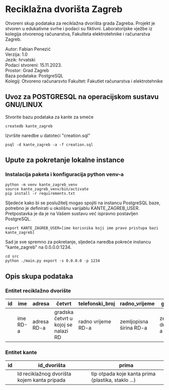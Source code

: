 # Reciklažna dvorišta Zagreb

Otvoreni skup podataka za reciklažna dvorišta grada Zagreba. Projekt je stvoren u edukativne svrhe i
podaci su fiktivni.
Laboratorijske vježbe iz kolegija otvorenog računarstva, Fakulteta elektrotehnike i računarstva Zagreb.

Autor: Fabian Penezić\
Verzija: 1.0\
Jezik: hrvatski\
Podaci stvoreni: 15.11.2023.\
Prostor: Grad Zagreb\
Baza podataka: PostgreSQL\
Kolegij: Otvoreno računarsvto 
Fakultet: Fakutlet računarstva i elektrotehnike 


## Uvoz za POSTGRESQL na operacijskom sustavu GNU/LINUX
Stvorite bazu podataka za kante za smeće
```
createdb kante_zagreb
```
Izvršite naredbe u datoteci "creation.sql"
```
psql -d kante_zagreb -a -f creation.sql
```

## Upute za pokretanje lokalne instance
### Instalacija paketa i konfiguracija python venv-a
```
python -m venv kante_zagreb_venv
source kante_zagreb_venv/bin/activate
pip install -r requirements.txt
```
Sljedeće kako bi se poslužitelj mogao spojiti na instancu PostgreSQL baze,
potrebno je definirati u okolišnu varijablu KANTE\_ZAGREB\_USER. Pretpostavka je
da je na Vašem sustavu već ispravno postavljen PostgreSQL.
```
export KANTE_ZAGREB_USER=[ime korisnika koji ime pravo pristupa bazi kante_zagreb]
```
Sad je sve spremno za pokretanje, sljedeća naredba pokreće instancu "kante\_zagreb" na 
0.0.0.0:1234.
```
cd src
python ./main.py export -s 0.0.0.0 -p 1234
```


## Opis skupa podataka

### Entitet reciklažno dvorište
| id | ime | adresa | četvrt | telefonski\_broj | radno\_vrijeme | geo\_širina | geo\_duljina |
|----|---------|------------|-------------|------------|------------|------------|------------|
|    | ime RD-a | adresa RD-a | gradska četvrt u kojoj se nalazi RD | radno vrijeme RD-a | zemljopisna širina RD-a | zemljopisna dužina RD-a | 

### Entitet kante

| id |  id\_dvorišta    |   prima   | 
|----|---------|------------|
|    | Id reciklažnog dvorišta kojem kanta pripada | tip otpada koje kanta prima (plastika, staklo ...) | 


